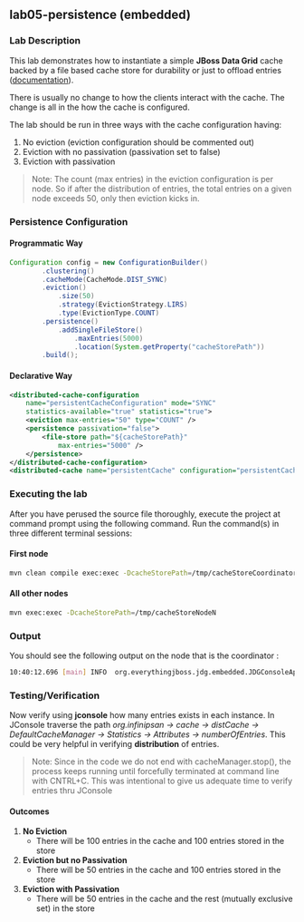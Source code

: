 ## lab05-persistence (embedded)

### Lab Description

This lab demonstrates how to instantiate a simple **JBoss Data Grid** cache backed by a file based cache store for durability or just to offload entries ([documentation](https://access.redhat.com/documentation/en-US/Red_Hat_JBoss_Data_Grid/7.0/html-single/Administration_and_Configuration_Guide/index.html#Single_File_Store_Configuration_Library_Mode)).

There is usually no change to how the clients interact with the cache. The change is all in the how the cache is configured.

The lab should be run in three ways with the cache configuration having:
1. No eviction (eviction configuration should be commented out)
2. Eviction with no passivation (passivation set to false)
3. Eviction with passivation 

> Note: The count (max entries) in the eviction configuration is per node. So if after the distribution of entries, the total entries on a given node exceeds 50, only then eviction kicks in.  

### Persistence Configuration

#### Programmatic Way

```java
Configuration config = new ConfigurationBuilder()
        .clustering()
        .cacheMode(CacheMode.DIST_SYNC)
        .eviction()
            .size(50)
            .strategy(EvictionStrategy.LIRS)
            .type(EvictionType.COUNT)
        .persistence()
            .addSingleFileStore()
                .maxEntries(5000)
                .location(System.getProperty("cacheStorePath"))
        .build();   
```
#### Declarative Way

```xml
<distributed-cache-configuration
    name="persistentCacheConfiguration" mode="SYNC"
    statistics-available="true" statistics="true">
    <eviction max-entries="50" type="COUNT" />
    <persistence passivation="false">
        <file-store path="${cacheStorePath}"
            max-entries="5000" />
    </persistence>
</distributed-cache-configuration>
<distributed-cache name="persistentCache" configuration="persistentCacheConfiguration" />
```

### Executing the lab

After you have perused the source file thoroughly, execute the project at command prompt using the following command. Run the command(s) in three different terminal sessions:

#### First node

```sh 
mvn clean compile exec:exec -DcacheStorePath=/tmp/cacheStoreCoordinator
```
#### All other nodes

```sh 
mvn exec:exec -DcacheStorePath=/tmp/cacheStoreNodeN
```

### Output 
You should see the following output on the node that is the coordinator :

```sh
10:40:12.696 [main] INFO  org.everythingjboss.jdg.embedded.JDGConsoleApp - The size of the cache is : 100, mode of the cache is : DIST_SYNC 
```

### Testing/Verification

Now verify using **jconsole** how many entries exists in each instance. In JConsole traverse the path *org.infinipsan → cache → distCache → DefaultCacheManager → Statistics → Attributes → numberOfEntries*. This could be very helpful in verifying **distribution** of entries. 

> Note: Since in the code we do not end with cacheManager.stop(), the process keeps running until forcefully terminated at command line with CNTRL+C. This was intentional to give us adequate time to verify entries thru JConsole

#### Outcomes

1. **No Eviction**
   * There will be 100 entries in the cache and 100 entries stored in the store
2. **Eviction but no Passivation**
   * There will be 50 entries in the cache and 100 entries stored in the store
3. **Eviction with Passivation**
   * There will be 50 entries in the cache and the rest (mutually exclusive set) in the store



